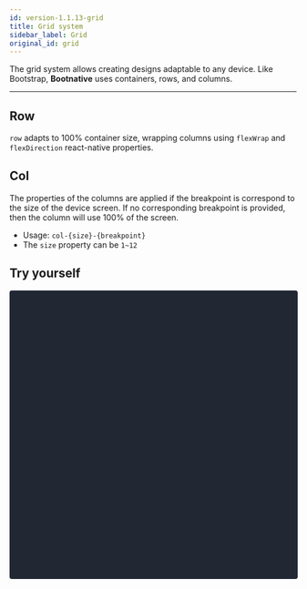```yaml
---
id: version-1.1.13-grid
title: Grid system
sidebar_label: Grid
original_id: grid
---
```


The grid system allows creating designs adaptable to any device. Like Bootstrap, __Bootnative__ uses containers, rows, and columns.

<hr/>

## Row
`row` adapts to 100% container size, wrapping columns using `flexWrap` and `flexDirection` react-native properties.

## Col
The properties of the columns are applied if the breakpoint is correspond to the size of the device screen. If no corresponding breakpoint is provided, then the column will use 100% of the screen.

- Usage: `col-{size}-{breakpoint}`
- The `size` property can be `1~12`


## Try yourself

<div data-snack-id="@alantoledo007/grid-system" data-snack-platform="web" data-snack-preview="true" data-snack-theme="dark" style="overflow:hidden;background:#212733;border:1px solid rgba(0,0,0,.08);border-radius:4px;height:505px;width:100%"></div>
<script async src="https://snack.expo.io/embed.js"></script>